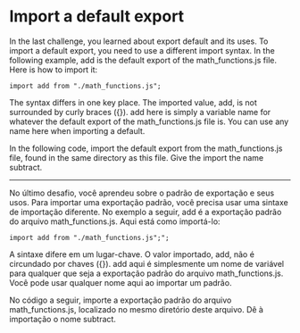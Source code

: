 # Import a default export

In the last challenge, you learned about export default and its uses. To import a default export, you need to use a different import syntax. In the following example, add is the default export of the math_functions.js file. Here is how to import it:

`import add from "./math_functions.js";`

The syntax differs in one key place. The imported value, add, is not surrounded by curly braces ({}). add here is simply a variable name for whatever the default export of the math_functions.js file is. You can use any name here when importing a default.

In the following code, import the default export from the math_functions.js file, found in the same directory as this file. Give the import the name subtract.

---

No último desafio, você aprendeu sobre o padrão de exportação e seus usos. Para importar uma exportação padrão, você precisa usar uma sintaxe de importação diferente. No exemplo a seguir, add é a exportação padrão do arquivo math_functions.js. Aqui está como importá-lo:

`import add from "./math_functions.js";";`

A sintaxe difere em um lugar-chave. O valor importado, add, não é circundado por chaves ({}). add aqui é simplesmente um nome de variável para qualquer que seja a exportação padrão do arquivo math_functions.js. Você pode usar qualquer nome aqui ao importar um padrão.

No código a seguir, importe a exportação padrão do arquivo math_functions.js, localizado no mesmo diretório deste arquivo. Dê à importação o nome subtract.